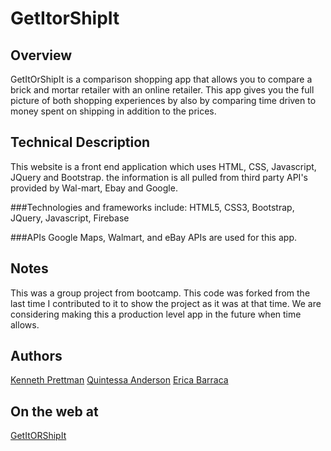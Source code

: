 # GetItorShipIt 

## Overview
GetItOrShipIt is a comparison shopping app that allows you to compare a brick and mortar retailer with an online retailer. This app gives you the full picture of both shopping experiences by also by comparing time driven to money spent on shipping in addition to the prices.

## Technical Description
This website is a front end application which uses HTML, CSS, Javascript, JQuery and Bootstrap. the information is all pulled from third party API's provided by Wal-mart, Ebay and Google.

###Technologies and frameworks include:
HTML5, CSS3, Bootstrap, JQuery, Javascript, Firebase

###APIs
Google Maps, Walmart, and eBay APIs are used for this app. 

## Notes
This was a group project from bootcamp. This code was forked from the last time I contributed to it to show the project as it was at that time. We are considering making this a production level app in the future when time allows.

## Authors
[Kenneth Prettman](https://github.com/KentsCode)
[Quintessa Anderson](https://github.com/GrandSuccess87)
[Erica Barraca](https://github.com/ebarraca)

## On the web at 
[GetItORShipIt](http://quintessacanderson.com/)
